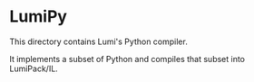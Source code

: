 # LumiPy

This directory contains Lumi's Python compiler.

It implements a subset of Python and compiles that subset into LumiPack/IL.

